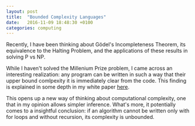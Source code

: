 ```yaml
---
layout: post
title:  "Bounded Complexity Languages"
date:   2016-11-09 18:48:30 +0100
categories: computing
---
```


Recently, I have been thinking about Gödel's Incompleteness Theorem, its equivalence to the Halting Problem, and the applications of these results in solving P vs NP.

While I haven't solved the Millenium Prize problem, I came across an interesting realization: any program can be written in such a way that their upper bound comlpexity it is immediately clear from the code. This finding is explained in some depth in my white paper [here](Bounded_Complexity_Languages.pdf).

This opens up a new way of thinking about computational complexity, one that in my opinion allows simpler inference. What's more, it potentially comes to a insightful conclusion: if an algorithm cannot be written only with for loops and without recursion, its complexity is unbounded.
